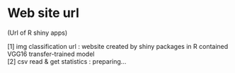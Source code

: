 # Web site url
(Url of R shiny apps)

[1] img classification url : website created by shiny packages in R contained VGG16 transfer-trained model <br>
[2] csv read & get statistics : preparing... <br>

